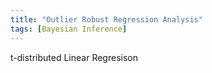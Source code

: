 ```yaml
---
title: "Outlier Robust Regression Analysis"
tags: [Bayesian Inference]
---
```


t-distributed Linear Regresison